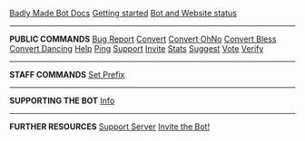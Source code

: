[Badly Made Bot Docs](/)
[Getting started](getting-started.md)
[Bot and Website status](status.md)

---

**PUBLIC COMMANDS**
[Bug Report](all/bugreport.md)
[Convert](all/convert.md)
[Convert OhNo](all/convertohno.md)
[Convert Bless](all/convertbless.md)
[Convert Dancing](all/convertdancing.md)
[Help](all/help.md)
[Ping](all/ping.md)
[Support](all/support.md)
[Invite](all/invite.md)
[Stats](all/stats.md)
[Suggest](all/suggest.md)
[Vote](all/vote.md)
[Verify](all/verify.md)

---

**STAFF COMMANDS**
[Set Prefix](staff/setprefix.md)

---

**SUPPORTING THE BOT**
[Info](supporting/info.md)

---

**FURTHER RESOURCES**
[Support Server](https://discord.gg/MTwj6wG)
[Invite the Bot!](https://discordapp.com/oauth2/authorize?client_id=673994042450903089&scope=bot&permissions=347200)
